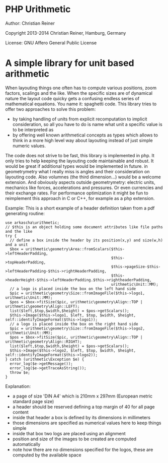 PHP Urithmetic
==============

Author: Christian Reiner

Copyright 2013-2014 Christian Reiner, Hamburg, Germany

License: GNU Affero General Public License

A simple library for unit based arithmetic
===

When layouting things one often has to compute various positions, zoom factors, scalings and the like. When the specific sizes are of dynamical nature the layout code quicky gets a confusing endless series of mathematical equations. You name it: spaghetti code.
This library tries to offer two approaches to solve this problem:
* by taking handling of units from explicit recomputation to implicit consideration, so all you have to do is name what unit a specific value is to be interpreted as
* by offering well known arithmetical concepts as types which allows to think in a more high level way about layouting instead of just simple numeric values.

The code does not strive to be fast, this library is implemented in php. It only tries to help keeping the layouting code maintainable and robust.
It would be great if additional types would be implemented in future. in geometrymetry what I really miss is angles and their consideration on layouting code. Also volumnes (the third dimension...) would be a welcome extension. And obviously aspects outside geometrymetry: electric units, mechanics like forces, accelerations and pressures. Or even currencies and their exchange rates.
For performance optimization it might be fun to reimplement this approach in C or C++, for example as a php extension.

Example:
This is a short example of a header definition taken from a pdf generating routine:

    use arkascha\urithmetic;
    // $this is an object holding some document attributes like file paths and the like
    try {
      // define a box inside the header by its position(x,y) and size(w,h) and a unit
      $box = urithmetic\geometry\Area::fromScalars($this->leftHeaderPadding,
                                                   $this->topHeaderPadding,
                                                   $this->pageSize-$this->leftHeaderPadding-$this->rightHeaderPadding,
                                                   $this->headerHeight-$this->leftHeaderPadding.$this->rightheaderPadding,
                                                   urithmetic\Unit::MM);
      // a logo is placed inside the box on the left hand side
      $pic = urithmetic\geometry\Size::fromImageFile($this->logo1, urithmetic\Unit::MM);
      $pos = $box->fitSize($pic, urithmetic\geometry\Align::TOP | urithmetic\geometry\Align::LEFT);
      list($left,$top,$width,$height) = $pos->getScalars();
      $this->Image($this->logo1, $left, $top, $width, $height, self::identifyImageFormat($this->logo1));
      // a logo is placed inside the box on the right hand side
      $pic = urithmetic\geometry\Size::fromImageFile($this->logo2, urithmetic\Unit::MM);
      $pos = $box->fitSize($pic, urithmetic\geometry\Align::TOP | urithmetic\geometry\Align::RIGHT);
      list($left,$top,$width,$height) = $pos->getScalars();
      $this->Image($this->logo2, $left, $top, $width, $height, self::identifyImageFormat($this->logo2));
    } catch (urithmetic\Exception $e) {
      error_log($e->getMessage());
      error_log($e->getTraceAsString());
      throw $e;
    }

Explanation:
- a page of size 'DIN A4' which is 210mm x 297mm (European metric standard page size)
- a header should be reserved defining a top margin of 40 for all page content
- inside that header a box is defined by its dimensions in millimeters
- those dimensions are specified as numerical values here to keep things simple
- inside that box two logs are placed using an alignment
- position and size of the images to be created are computed automatically
- note how there are no dimensions specified for the logos, these are computed by the available space
